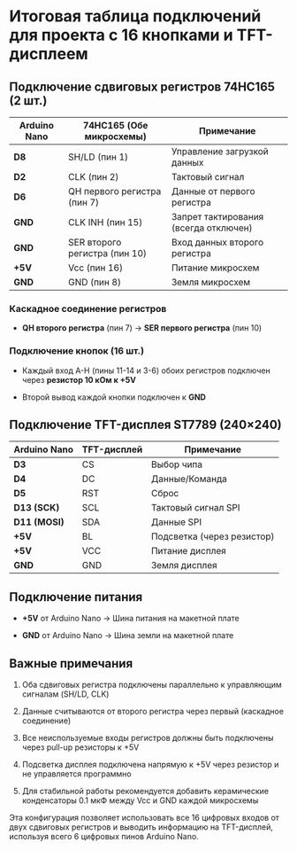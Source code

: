 # Итоговая таблица подключений для проекта с 16 кнопками и TFT-дисплеем

## Подключение сдвиговых регистров 74HC165 (2 шт.)

|Arduino Nano|74HC165 (Обе микросхемы)|Примечание|
|-|-|-|
|**D8**|SH/LD (пин 1)|Управление загрузкой данных|
|**D2**|CLK (пин 2)|Тактовый сигнал|
|**D6**|QH первого регистра (пин 7)|Данные от первого регистра|
|**GND**|CLK INH (пин 15)|Запрет тактирования (всегда отключен)|
|**GND**|SER второго регистра (пин 10)|Вход данных второго регистра|
|**+5V**|Vcc (пин 16)|Питание микросхем|
|**GND**|GND (пин 8)|Земля микросхем|

### Каскадное соединение регистров

- **QH второго регистра** (пин 7) → **SER первого регистра** (пин 10)

### Подключение кнопок (16 шт.)

- Каждый вход A-H (пины 11-14 и 3-6) обоих регистров подключен через **резистор 10 кОм к +5V**

- Второй вывод каждой кнопки подключен к **GND**

## Подключение TFT-дисплея ST7789 (240×240)

|Arduino Nano|TFT-дисплей|Примечание|
|-|-|-|
|**D3**|CS|Выбор чипа|
|**D4**|DC|Данные/Команда|
|**D5**|RST|Сброс|
|**D13 (SCK)**|SCL|Тактовый сигнал SPI|
|**D11 (MOSI)**|SDA|Данные SPI|
|**+5V**|BL|Подсветка (через резистор)|
|**+5V**|VCC|Питание дисплея|
|**GND**|GND|Земля дисплея|

## Подключение питания

- **+5V** от Arduino Nano → Шина питания на макетной плате

- **GND** от Arduino Nano → Шина земли на макетной плате

## Важные примечания

1. Оба сдвиговых регистра подключены параллельно к управляющим сигналам (SH/LD, CLK)

2. Данные считываются от второго регистра через первый (каскадное соединение)

3. Все неиспользуемые входы регистров должны быть подключены через pull-up резисторы к +5V

4. Подсветка дисплея подключена напрямую к +5V через резистор и не управляется программно

5. Для стабильной работы рекомендуется добавить керамические конденсаторы 0.1 мкФ между Vcc и GND каждой микросхемы

Эта конфигурация позволяет использовать все 16 цифровых входов от двух сдвиговых регистров и выводить информацию на TFT-дисплей, используя всего 6 цифровых пинов Arduino Nano.

